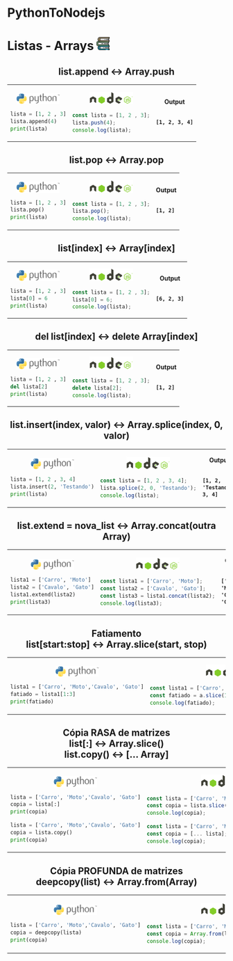# PythonToNodejs

# Listas - Arrays <img src="https://github.com/gusantos1/PythonToNodejs/blob/main/img/books.svg" width="30">

<div align="center">
<h2>list.append ↔ Array.push</h2>
<table>
<tr>
<td>
<p align="center"><img align="center" src="https://github.com/gusantos1/PythonToNodejs/blob/main/img/python-logo.png"width="100"></p>

  ```python
  lista = [1, 2 , 3]
  lista.append(4)
  print(lista)
  ```
</td>
<td>
<p align="center"><img src="https://github.com/gusantos1/PythonToNodejs/blob/main/img/nodejs-logo.png"width="100"></p>

  ```javascript
  const lista = [1, 2 , 3];
  lista.push(4);
  console.log(lista);
  ```
</td>
<td>
<p align="center"><strong>Output</strong></p>
<p style="font-size:30px"><h4>

  ```
  [1, 2, 3, 4]
  ```

  </h4></p>
</td>
</tr>
</table>
</div>


<div align="center">
<h2>list.pop ↔ Array.pop</h2>
<table>
<tr>
<td>
<p align="center"><img align="center" src="https://github.com/gusantos1/PythonToNodejs/blob/main/img/python-logo.png"width="100"></p>

  ```python
  lista = [1, 2 , 3]
  lista.pop()
  print(lista)
  ```
</td>
<td>
<p align="center"><img src="https://github.com/gusantos1/PythonToNodejs/blob/main/img/nodejs-logo.png"width="100"></p>

  ```javascript
  const lista = [1, 2 , 3];
  lista.pop();
  console.log(lista);
  ```
</td>
<td>
<p align="center"><strong>Output</strong></p>
<p style="font-size:30px"><h4>

  ```
  [1, 2]
  ```
  </h4></p>
</td>
</tr>
</table>
</div>


<div align="center">
<h2>list[index] ↔ Array[index]</h2>
<table>
<tr>
<td>
<p align="center"><img align="center" src="https://github.com/gusantos1/PythonToNodejs/blob/main/img/python-logo.png"width="100"></p>

  ```python
  lista = [1, 2 , 3]
  lista[0] = 6
  print(lista)
  ```
</td>
<td>
<p align="center"><img src="https://github.com/gusantos1/PythonToNodejs/blob/main/img/nodejs-logo.png"width="100"></p>

  ```javascript
  const lista = [1, 2 , 3];
  lista[0] = 6;
  console.log(lista);
  ```
</td>
<td>
<p align="center"><strong>Output</strong></p>
<p style="font-size:30px"><h4>

  ```
  [6, 2, 3]
  ```
  </h4></p>
</td>
</tr>
</table>
</div>


<div align="center">
<h2>del list[index] ↔ delete Array[index]</h2>
<table>
<tr>
<td>
<p align="center"><img align="center" src="https://github.com/gusantos1/PythonToNodejs/blob/main/img/python-logo.png"width="100"></p>

  ```python
  lista = [1, 2 , 3]
  del lista[2]
  print(lista)
  ```
</td>
<td>
<p align="center"><img src="https://github.com/gusantos1/PythonToNodejs/blob/main/img/nodejs-logo.png"width="100"></p>

  ```javascript
  const lista = [1, 2 , 3];
  delete lista[2];
  console.log(lista);
  ```
</td>
<td>
<p align="center"><strong>Output</strong></p>
<p style="font-size:30px"><h4>

  ```
  [1, 2]
  ```
  </h4></p>
</td>
</tr>
</table>
</div>


<div align="center">
<h2>list.insert(index, valor) ↔ Array.splice(index, 0, valor)</h2>
<table>
<tr>
<td>
<p align="center"><img align="center" src="https://github.com/gusantos1/PythonToNodejs/blob/main/img/python-logo.png"width="100"></p>

  ```python
  lista = [1, 2 , 3, 4]
  lista.insert(2, 'Testando')
  print(lista)
  ```
</td>
<td>
<p align="center"><img src="https://github.com/gusantos1/PythonToNodejs/blob/main/img/nodejs-logo.png"width="100"></p>

  ```javascript
  const lista = [1, 2 , 3, 4];
  lista.splice(2, 0, 'Testando');
  console.log(lista);
  ```
</td>
<td>
<p align="center"><strong>Output</strong></p>
<p style="font-size:30px"><h4>


  ```
  [1, 2, 'Testando', 3, 4]
  ```
  </h4></p>
</td>
</tr>
</table>
</div>


<div align="center">
<h2>list.extend = nova_list ↔ Array.concat(outra Array)</h2>
<table>
<tr>
<td>
<p align="center"><img align="center" src="https://github.com/gusantos1/PythonToNodejs/blob/main/img/python-logo.png"width="100"></p>

  ```python
  lista1 = ['Carro', 'Moto']
  lista2 = ['Cavalo', 'Gato']
  lista1.extend(lista2)
  print(lista3)
  ```
</td>
<td>
<p align="center"><img src="https://github.com/gusantos1/PythonToNodejs/blob/main/img/nodejs-logo.png"width="100"></p>

  ```javascript
  const lista1 = ['Carro', 'Moto'];
  const lista2 = ['Cavalo', 'Gato'];
  const lista3 = lista1.concat(lista2);
  console.log(lista3);
  ```
</td>
<td>
<p align="center"><strong>Output</strong></p>
<p style="font-size:30px"><h4>

  ```
  ['Carro', 'Moto', 'Cavalo', 'Gato']
  ```
  </h4></p>
</td>
</tr>
</table>
</div>


<div align="center">
<h2><strong>Fatiamento</strong><br>list[start:stop] ↔ Array.slice(start, stop)</h2>
<table>
<tr>
<td>
<p align="center"><img align="center" src="https://github.com/gusantos1/PythonToNodejs/blob/main/img/python-logo.png"width="100"></p>

  ```python
  lista1 = ['Carro', 'Moto','Cavalo', 'Gato']
  fatiado = lista1[1:3]
  print(fatiado)
  ```
</td>
<td>
<p align="center"><img src="https://github.com/gusantos1/PythonToNodejs/blob/main/img/nodejs-logo.png"width="100"></p>

  ```javascript
  const lista1 = ['Carro', 'Moto','Cavalo', 'Gato'];
  const fatiado = a.slice(1,3);
  console.log(fatiado);
  ```
</td>
<td>
<p align="center"><strong>Output</strong></p>
<p style="font-size:30px"><h4>

  ```
  ['Moto', 'Cavalo']
  ```
  </h4></p>
</td>
</tr>
</table>
</div>


<div align="center">
<h2><strong>Cópia RASA de matrizes</strong><br>list[:] ↔ Array.slice()<br>list.copy() ↔ [... Array]</h2>
<table>
<tr>
<td>
<p align="center"><img align="center" src="https://github.com/gusantos1/PythonToNodejs/blob/main/img/python-logo.png"width="100"></p>

  ```python
  lista = ['Carro', 'Moto','Cavalo', 'Gato']
  copia = lista[:]
  print(copia)
  ```

  ```python
  lista = ['Carro', 'Moto','Cavalo', 'Gato']
  copia = lista.copy()
  print(copia)
  ```
</td>
<td>
<p align="center"><img src="https://github.com/gusantos1/PythonToNodejs/blob/main/img/nodejs-logo.png"width="100"></p>

  ```javascript
  const lista = ['Carro', 'Moto','Cavalo', 'Gato'];
  const copia = lista.slice();
  console.log(copia);
  ```

  ```javascript
  const lista = ['Carro', 'Moto','Cavalo', 'Gato'];
  const copia = [... lista];
  console.log(copia);
  ```
</td>
<td>
<p align="center"><strong>Output</strong></p>
<p style="font-size:30px"><h4>

  ```
  ['Carro', 'Moto','Cavalo', 'Gato']
  ```
  </h4></p>
</td>
</tr>
</table>
</div>


<div align="center">
<h2><strong>Cópia PROFUNDA de matrizes</strong><br>deepcopy(list) ↔ Array.from(Array)</h2>
<table>
<tr>
<td>
<p align="center"><img align="center" src="https://github.com/gusantos1/PythonToNodejs/blob/main/img/python-logo.png"width="100"></p>

  ```python
  lista = ['Carro', 'Moto','Cavalo', 'Gato']
  copia = deepcopy(lista)
  print(copia)
  ```

</td>
<td>
<p align="center"><img src="https://github.com/gusantos1/PythonToNodejs/blob/main/img/nodejs-logo.png"width="100"></p>

  ```javascript
  const lista = ['Carro', 'Moto','Cavalo', 'Gato'];
  const copia = Array.from(lista);
  console.log(copia);
  ```

</td>
<td>
<p align="center"><strong>Output</strong></p>
<p style="font-size:30px"><h4>

  ```
  ['Carro', 'Moto','Cavalo', 'Gato']
  ```
  </h4></p>
</td>
</tr>
</table>
</div>




